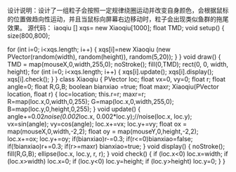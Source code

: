 设计说明：设计了一组粒子会按照一定规律绕圈运动并改变自身颜色，会根据鼠标的位置做趋向性运动，并且当鼠标向屏幕右边移动时，粒子会出现类似鱼群的拖尾效果。
源代码：
iaoqiu [] xqs= new Xiaoqiu[1000];
float TMD;
void setup()
{
  size(800,800);

  for (int i=0; i<xqs.length; i++)
  {
    xqs[i]=new Xiaoqiu (new PVector(random(width), random(height)), random(5,20));
  }
}
void draw()
{
  TMD = map(mouseX,0,width,255,0);
  noStroke();
  fill(0,TMD);
  rect(0, 0, width, height);
  for (int i=0; i<xqs.length; i++)
  {
    xqs[i].update();
    xqs[i].display();
    xqs[i].check();
  }
}
class Xiaoqiu
{
  PVector loc;
  float vx=0, vy=0;
  float r;
  float angle=0;
  float R,G,B;
  boolean bianxiao =true;
  float maxr;
  Xiaoqiu(PVector location, float r)
  {
    loc=location;
    this.r=r;
    maxr=r;
    R=map(loc.x,0,width,0,255);
    G=map(loc.x,0,width,255,0);
    B=map(loc.y,0,height,0,255);
  }
  void update()
  {
    angle+=0.02*noise(0.002*loc.x, 0.002*loc.y);//noise(loc.x, loc.y);
    vx=sin(angle);
    vy=cos(angle);
    loc.x+=vx;
    loc.y+=vy;
    float ox = map(mouseX,0,width,-2,2);
        float oy = map(mouseY,0,height,-2,2);
loc.x+=ox;
    loc.y+=oy;
    if(bianxiao)r-=0.3;
    if(r<=0)bianxiao=false;
    if(!bianxiao)r+=0.3;
    if(r>=maxr) bianxiao=true;
  }
  void display()
  {
    noStroke();
    fill(R,G,B);
    ellipse(loc.x, loc.y, r, r);
  }
  void check()
  {
    if (loc.x<0) loc.x=width;
    if (loc.x>width) loc.x=0;
    if (loc.y<0) loc.y=height;
    if (loc.y>height) loc.y=0;
  }
}
